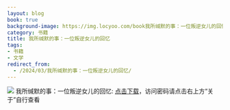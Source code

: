 ```yaml
---
layout: blog
book: true
background-image: https://img.locyoo.com/book我所缄默的事：一位叛逆女儿的回忆.jpg
category: 书籍
title: 我所缄默的事：一位叛逆女儿的回忆
tags:
- 书籍
- 文学
redirect_from:
  - /2024/03/我所缄默的事：一位叛逆女儿的回忆/
---
```

![](https://img.locyoo.com/book我所缄默的事：一位叛逆女儿的回忆.jpg)
我所缄默的事：一位叛逆女儿的回忆: <a name = "ref1" href="https://url18.ctfile.com/f/50983618-1323443614-d23062?p=3619">点击下载</a>，访问密码请点击右上方“关于”自行查看